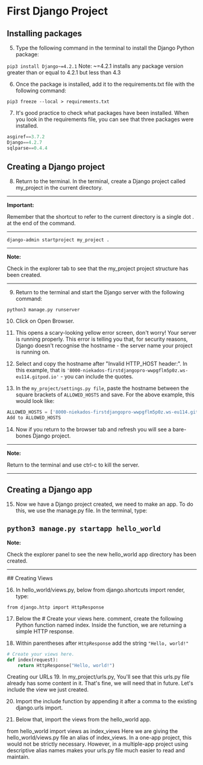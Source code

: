 # First Django Project

## Installing packages
5. Type the following command in the terminal to install the Django Python package:

`pip3 install Django~=4.2.1`
Note: ~=4.2.1 installs any package version greater than or equal to 4.2.1 but less than 4.3

6. Once the package is installed, add it to the requirements.txt file with the following command:

`pip3 freeze --local > requirements.txt`

7. It's good practice to check what packages have been installed. When you look in the requirements file, you can see that three packages were installed.

```python
asgiref==3.7.2
Django==4.2.7
sqlparse==0.4.4
```

## Creating a Django project 

8. Return to the terminal. In the terminal, create a Django project called my_project in the current directory.

---
**Important:**

Remember that the shortcut to refer to the current directory is a single dot . at the end of the command.

---
`django-admin startproject my_project .`

---
**Note:** 

Check in the explorer tab to see that the my_project project structure has been created.

---

9. Return to the terminal and start the Django server with the following command:

`python3 manage.py runserver`

10. Click on Open Browser.

11. This opens a scary-looking yellow error screen, don't worry! Your server is running properly. This error is telling you that, for security reasons, Django doesn't recognise the hostname - the server name your project is running on.


12. Select and copy the hostname after "Invalid HTTP_HOST header:". In this example, that is `'8000-niekados-firstdjangopro-wwpgflm5p0z.ws-eu114.gitpod.io'` - you can include the quotes.


13. In the `my_project/settings.py file`, paste the hostname between the square brackets of `ALLOWED_HOSTS` and save. For the above example, this would look like:

```python
ALLOWED_HOSTS = ['8000-niekados-firstdjangopro-wwpgflm5p0z.ws-eu114.gitpod.io']
Add to ALLOWED_HOSTS
```

14. Now if you return to the browser tab and refresh you will see a bare-bones Django project.

---
**Note:** 

Return to the terminal and use ctrl-c to kill the server.

---

## Creating a Django app

15. Now we have a Django project created, we need to make an app. To do this, we use the manage.py file. In the terminal, type:

`python3 manage.py startapp hello_world`
---

**Note:**

Check the explorer panel to see the new hello_world app directory has been created.

---

## Creating Views

16. In hello_world/views.py, below from django.shortcuts import render, type:

`from django.http import HttpResponse`

17. Below the # Create your views here. comment, create the following Python function named index. Inside the function, we are returning a simple HTTP response.

18. Within parentheses after `HttpResponse` add the string `"Hello, world!"`

```python
# Create your views here.
def index(request):
    return HttpResponse("Hello, world!")
```

Creating our URLs
19. In my_project/urls.py, You'll see that this urls.py file already has some content in it. That's fine, we will need that in future. Let's include the view we just created.

20. Import the include function by appending it after a comma to the existing django.urls import.


21. Below that, import the views from the hello_world app.

from hello_world import views as index_views
Here we are giving the hello_world/views.py file an alias of index_views. In a one-app project, this would not be strictly necessary. However, in a multiple-app project using descriptive alias names makes your urls.py file much easier to read and maintain.